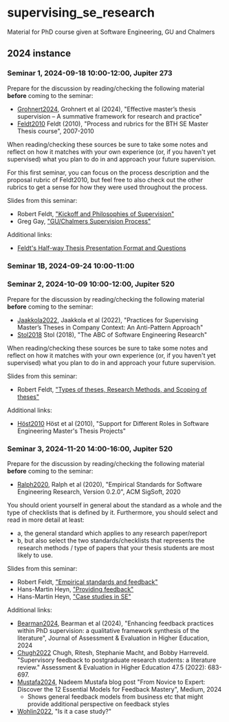 # supervising_se_research
Material for PhD course given at Software Engineering, GU and Chalmers

## 2024 instance

### Seminar 1, 2024-09-18 10:00-12:00, Jupiter 273

Prepare for the discussion by reading/checking the following material **before** coming to the seminar:
- [Grohnert2024](https://github.com/robertfeldt/supervising_se_research/blob/main/related_work/grohnert_2024_effective_masters_thesis_supervision_a_summative_framework.pdf), Grohnert et al (2024), "Effective master’s thesis supervision – A summative framework for
research and practice"
- [Feldt2010](https://github.com/robertfeldt/supervising_se_research/tree/main/related_work/feldt_BTH_SE_thesis_materials) Feldt (2010), "Process and rubrics for the BTH SE Master Thesis course", 2007-2010

When reading/checking these sources be sure to take some notes and reflect on how it matches with your own experience (or, if you haven't yet supervised) what you plan to do in and approach your future supervision.

For this first seminar, you can focus on the process description and the proposal rubric of Feldt2010, but feel free to also check out the other rubrics to get a sense for how they were used throughout the process.

Slides from this seminar:
- Robert Feldt, ["Kickoff and Philosophies of Supervision"](https://github.com/robertfeldt/supervising_se_research/blob/main/slides/240918_feldt_kickoff_slides_and_styles_of_supervision.pdf)
- Greg Gay, ["GU/Chalmers Supervision Process"](https://github.com/robertfeldt/supervising_se_research/blob/main/slides/240918_greg_Supervision_Process.pdf)

Additional links:
- [Feldt's Half-way Thesis Presentation Format and Questions](https://www.cse.chalmers.se/~feldt/advice/master_thesis/feldt_thesis_halfway_questions_and_format.html)

### Seminar 1B, 2024-09-24 10:00-11:00

### Seminar 2, 2024-10-09 10:00-12:00, Jupiter 520

Prepare for the discussion by reading/checking the following material **before** coming to the seminar:
- [Jaakkola2022](https://github.com/robertfeldt/supervising_se_research/blob/main/related_work/jaakkola_2022_Practices_for_Supervising_Masters_Theses_in_Company_Context_An_Anti-Pattern_Approach.pdf), Jaakkola et al (2022), "Practices for Supervising Master’s Theses in Company Context: An Anti-Pattern Approach"
- [Stol2018](https://github.com/robertfeldt/supervising_se_research/blob/main/related_work/stol_2018_abc_of_SE_research.pdf) Stol (2018), "The ABC of Software Engineering Research"

When reading/checking these sources be sure to take some notes and reflect on how it matches with your own experience (or, if you haven't yet supervised) what you plan to do in and approach your future supervision.

Slides from this seminar:
- Robert Feldt, ["Types of theses, Research Methods, and Scoping of theses"](https://github.com/robertfeldt/supervising_se_research/blob/main/slides/241009_feldt_seminar2_types_methods_and_scoping.key.pdf)

Additional links:
- [Höst2010](https://github.com/robertfeldt/supervising_se_research/blob/main/related_work/host_2010_Support_for_Different_Roles_in_Software_Engineering_Masters_Thesis_Projects.pdf) Höst et al (2010), "Support for Different Roles in Software Engineering Master's Thesis Projects"

### Seminar 3, 2024-11-20 14:00-16:00, Jupiter 520

Prepare for the discussion by reading/checking the following material **before** coming to the seminar:
- [Ralph2020](https://github.com/acmsigsoft/EmpiricalStandards/blob/master/EmpiricalStandardsReport.pdf), Ralph et al (2020), "Empirical Standards for Software Engineering Research, Version 0.2.0", ACM SigSoft, 2020

You should orient yourself in general about the standard as a whole and the type of checklists that is defined by it. Furthermore, you should select and read in more detail at least:
- a, the general standard which applies to any research paper/report
- b, but also select the two standards/checklists that represents the research methods / type of papers that your thesis students are most likely to use. 

Slides from this seminar:
- Robert Feldt, ["Empirical standards and feedback"](https://github.com/robertfeldt/supervising_se_research/blob/main/slides/241120_feldt_seminar3_empirical_standards_and_feedback.pdf)
- Hans-Martin Heyn, ["Providing feedback"](https://github.com/robertfeldt/supervising_se_research/blob/main/slides/241120_heyn_providing_feedback.pptx)
- Hans-Martin Heyn, ["Case studies in SE"](https://github.com/robertfeldt/supervising_se_research/blob/main/slides/241120_heyn_case_studies_in_se.pptx)

Additional links:
- [Bearman2024](https://www.tandfonline.com/doi/pdf/10.1080/02602938.2024.2307332), Bearman et al (2024), "Enhancing feedback practices within PhD supervision: a qualitative framework synthesis of the literature", Journal of Assessment & Evaluation in Higher Education, 2024
- [Chugh2022](https://www.tandfonline.com/doi/pdf/10.1080/02602938.2021.1955241) Chugh, Ritesh, Stephanie Macht, and Bobby Harreveld. "Supervisory feedback to postgraduate research students: a literature review." Assessment & Evaluation in Higher Education 47.5 (2022): 683-697.
- [Mustafa2024](https://medium.com/illumination/from-novice-to-expert-discover-the-12-essential-models-for-feedback-mastery-6a670042a62f), Nadeem Mustafa blog post "From Novice to Expert: Discover the 12 Essential Models for Feedback Mastery", Medium, 2024
  - Shows general feedback models from business etc that might provide additional perspective on feedback styles
- [Wohlin2022](https://github.com/robertfeldt/supervising_se_research/blob/main/related_work/wohlin_rainer_2022_is_it_a_case_study.pdf), "Is it a case study?"